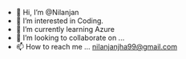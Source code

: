 - 👋 Hi, I’m @Nilanjan
- 👀 I’m interested in Coding.
- 🌱 I’m currently learning Azure
- 💞️ I’m looking to collaborate on ...
- 📫 How to reach me ... nilanjanjha99@gmail.com

<!---
just-a-coder/just-a-coder is a ✨ special ✨ repository because its `README.md` (this file) appears on your GitHub profile.
You can click the Preview link to take a look at your changes.
--->
